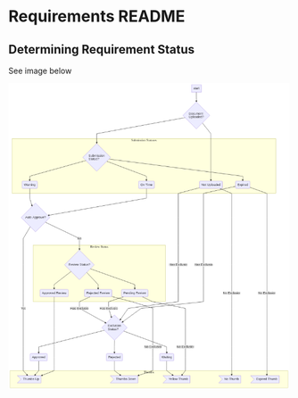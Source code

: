 # Requirements README

## Determining Requirement Status

See image below 

![Requirement Status Flow Chart][RequirementStatusFlowChart]

[RequirementStatusFlowChart]: RequirementStatusFlowChart.png "Logo Title Text 2"
